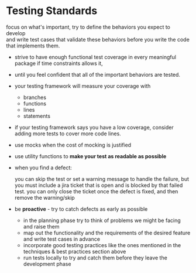 # Testing Standards

focus on what's important, try to define the behaviors you expect to develop  
and write test cases that validate these behaviors before you write the code that implements them.  

- strive to have enough functional test coverage in every meaningful package if time constraints allows it,  
- until you feel confident that all of the important behaviors are tested.
- your testing framework will measure your coverage with
  - branches
  - functions
  - lines
  - statements  
- if your testing framework says you have a low coverage, consider adding more tests to cover more code lines.  

- use mocks when the cost of mocking is justified

- use utility functions to **make your test as readable as possible**

- when you find a defect:

  you can skip the test or set a warning message to handle the failure, but you must include a jira ticket that is open and is blocked by that failed test. you can only close the ticket once the defect is fixed, and then remove the warning/skip

- be **proactive** - try to catch defects as early as possible
  - in the planning phase try to think of problems we might be facing and raise them
  - map out the functionality and the requirements of the desired feature and write test cases in advance
  - incorporate good testing practices like the ones mentioned in the techniques & best practices section above
  - run tests locally to try and catch them before they leave the development phase

